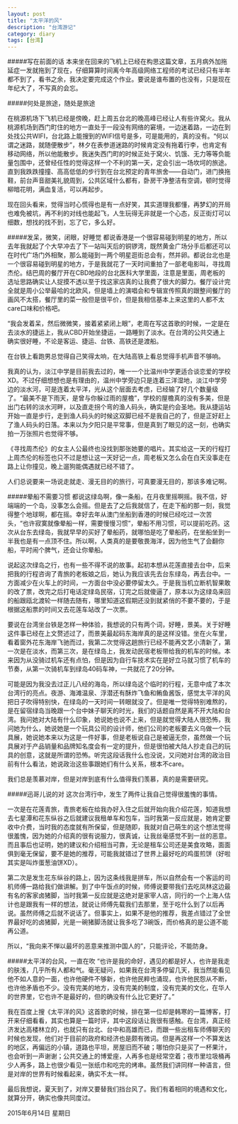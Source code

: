 ```yaml
---
layout: post
title: "太平洋的风"
description: "台湾游记"
category: diary
tags: [台湾]
---
```

#####写在前面的话
本来坐在回来的飞机上已经在构思这篇文章，五月病外加拖延症一发就拖到了现在，仔细算算时间离今年高级网络工程师的考试已经只有半年都不到了，看书之余，我决定要完成这个作业。要说是谁布置的也没有，只是现在年纪大了，不写真的会忘。

#####何处是旅途，随处是旅途

在桃源机场下飞机已经是傍晚，赶上周五台北的晚高峰已经让人有些许窝火。我从桃源机场到西门町住的地方一直处于一段没有网络的窘境，一边迷着路，一边在到处找公共WIFI，台北路上能搜到的WIFI信号是多，可是能用的，真的没有。“何以谓之迷路，就随便散步”，林夕在表参道迷路的时候肯定没有拖着行李，也肯定有移动网络，所以他能散步。我迷失西门町的时候正处于窝火、饥饿、无力等等负能量包围中，还曾经任性的觉得这样一个不利的第一天，定会引出一场坎坷的旅途。直到我跌跌撞撞、高高低低的步行到在台北预定的青年旅舍——自动门，进门换拖鞋，前台声音甜美礼貌周到，公共区域什么都有，卧房干净整洁有空调，顿时觉得柳暗花明，满血复活，可以再起步。

现在回头看来，觉得当时心慌得也是有一点好笑，其实道理我都懂，再梦幻的开局也难免被坑，再不利的对线也能起飞，人生玩得无非就是一个心态，反正街灯可以细数，想找的找不到，忘了它，多么好。

#####发呆，微笑，闭眼，好睡觉
都说香港是一个很容易碰到明星的地方，所以去年我就起了个大早冲去了下一站叫天后的铜锣湾，既然黄金广场分手后都还可以在时代广场门外相聚，那么能碰到一两个明星逛街总会有，然并卵。都说台北也是一个很容易碰到明星的地方，于是我就花了一天时间重拍了一部老电影叫，寻找周杰伦。结巴周的餐厅开在CBD地段的台北医科大学里面，注意是里面，周老板的选址思路确实让人捉摸不透以至于找这家店真的让我费了很大的脚力。餐厅设计完全就是周小公举最哈的北欧风，但是墙上的演唱会和专辑宣传照真的跟整间餐厅的画风不太搭，餐厅里的菜一般但是很平价，但是我相信基本上来这里的人都不太care口味和价格吧。

“我会发着呆，然后微微笑，接着紧紧闭上眼”，老周在写这首歌的时候，一定是在去淡水的捷运上，我从CBD开始坐捷运，一路睡到了淡水。在台湾的公共交通上确实很好睡，不论是客运、捷运、台铁、高铁还是渡船。

在台铁上看跑男总觉得自己笑得太响，在大陆高铁上看总觉得手机声音不够响。

我真的认为，淡江中学是目前我去过的，唯一一个比温州中学更适合谈恋爱的学校XD。不过仔细想想也是有理由的，温州中学旁边只是连着三洋湿地，淡江中学旁边的淡水河，可是连着太平洋，光从这个层面去考虑，已经输了好几个数量级了。“最美不是下雨天，是曾与你躲过雨的屋檐”，学校的屋檐真的没有多美，但是出门右转的淡水河畔，以及直走拐个弯的渔人码头，确实是约会圣地。我从捷运站开始一直是步行，走到渔人码头的时候这双脚已经不是我自己的了，但是正好赶上了渔人码头的日落。本来以为夕阳只是平常事，但是真到了眼见的这一刻，也确实拍一万张照片也觉得不够。

《寻找周杰伦》的女主人公最终也没找到那张她要的唱片。其实给这一天的行程打上周杰伦的标签也只不过是想让这一天好记一点，周老板又怎么会在白天没事走在路上让你撞见，晚上遛狗能偶遇就已经不错了。

人们总说要来一场说走就走、漫无目的的旅行，可真要漫无目的，那该多难记啊。

#####晕船不需要习惯
都说这绿岛啊，像一条船，在月夜里摇啊摇。我不信，好端端的一个岛，没事怎么会摇。但是去了之后我就信了，在走下船的那一刻，我觉得整个地球啊，都在摇。幸好去年从澳门坐船到香港的时候已经吃过一次苦头，“也许寂寞就像晕船一样，需要慢慢习惯”，晕船不用习惯，可以提前吃药。这次从台东去绿岛，我就早早的买好了晕船药，就哪怕是吃了晕船药，在坐船坐到一半我也是有一点顶不住。所以啊，人类真的是要敬畏海洋，因为他生气了会翻你船，平时闹个脾气，还会让你晕船。

说起这次绿岛之行，也有一些不得不说的故事。起初本想从花莲直接去台中，后来把我的行程咨询了青旅的老板娘之后，她认为我应该先去台东绿岛，再去台中。一方面减少在火车上的时间，一方面台中没必要停留太久。于是我当机立断机智果敢的改了票，改完之后打电话定绿岛民宿，订完之后就傻逼了，原本以为这绿岛来回的船跟瓯北渡轮一样随去随有，哪里知道这假期还没到就紧俏的不要不要的，于是根据这船票的时间又去花莲车站改了一次票。

要说在台湾坐台铁是怎样一种体验，我想说的只有两个词，好睡，景美。关于好睡这件事已经在上文赘述过了，而景美最起码东海岸真的是这样没错。坐在火车里，看着窗外花东海岸飞驰而过，我第二次觉得这趟旅行已经不能再文艺小清新了，第一次是在淡水，而第三次，是在绿岛上，我发动民宿老板带给我的机车的时候。本来因为从没骑过机车还有点怕，但是因为自行车技术实在是好立马就习惯了机车的节奏，从第一次骑机车到绿岛40码车神，一共就花了20分钟。

可能是因为我没去过正儿八经的海岛，所以绿岛这个临时的行程，无意中成了本次台湾行的亮点。夜游、海滩温泉、浮潜还有酥炸飞鱼和鲔鱼酱饭，感觉太平洋的风把日子吹得特别快，在绿岛的一天时间一转眼就没了。但是唯一觉得特别难熬的，是在留宿绿岛当晚跟一个台中妹子聊天的时光，我们的话题自然是离不开大陆和台湾。我问她对大陆有什么印象，她说她也说不上来，但是就觉得大陆人很恐怖，我问她为什么，她说她是一个玩具公司的设计师，他们公司的老板要去义乌做一个玩具展，她说她本来以为这是一件好事，但是老板说自己是被逼无奈，虽然做一个玩具展对于产品销量和品牌知名度会有一定的提升，但是很怕被大陆人抄走自己的玩具的创意，这就是所谓的恐怖。听完这段话我什么也没说，又问她对台湾的政治目前有什么看法，她说政治这些事跟她们有什么关系，根本不care。

我们总是羡慕对岸，但是对岸到底有什么值得我们羡慕，真的是需要研究。

#####迅哥儿说的对
这次台湾行中，发生了两件让我自己觉得很羞愧的事情。

一次是在花莲青旅，青旅老板在给我办好入住之后就开始向我介绍花莲，知道我想去七星潭和花东纵谷之后就建议我租单车和包车，当时我第一反应就是，她肯定要收中介费，当时我的态度就有所保留，但是随即，我就对自己萌生的这个想法觉得很羞愧，因为她的介绍真的很有说服力，很真诚，让我丝毫感觉不到一丝的恶意。而且事后也证明，她的建议和介绍相当可靠，无论是租车公司还是美食攻略，面面俱到毫无保留，要不是她的推荐，可能我就错过了世界上最好吃的鸡蛋煎饼（好啦其实是叫炸蛋葱油饼XD）。

第二次是发生花东纵谷的路上，因为这条线我是拼车，所以自然会有一个客运的司机师傅一路给我们做讲解。到了中午饭点的时候，师傅说要带我们去吃凤林这边最有名的客家卤猪脚，当时我第一反应就是这绝对是家宰人店，同行的一个上海人估计也是跟我有一样的想法，就说让师傅先载我们去那里，至于吃什么到了以后再说。虽然师傅之后就不说话了。但事实上，如果不是他的推荐，我差点错过了全世界最好吃的卤猪脚，光是一碗猪脚汤就让我多吃了3碗饭，而价格真的是公道不能再公道。

所以，“我向来不惮以最坏的恶意来推测中国人的”，只能评论，不能防身。

#####太平洋的台风，一直在吹
“也许是我的命好，遇见的都是好人，也许是我走的肤浅，几乎所有人都和气。毫无疑问，如果我在台湾多停留几天，我当然能看见他不如人意的一面，也许他硬件不够新，也许他民粹也涌现，也许他民怨从不断，也许他矛盾也不少。没有完美的地方，没有完美的制度，没有完美的文化，在华人的世界里，它也许不是最好的，但的确没有什么比它更好了。”

我在百度上搜《太平洋的风》这首歌的时候，排在第一位却是韩寒的一篇博客，打开来仔细看看，其实也算是一篇时评，其中这段话让我很有感触。在台湾，真正经济发达高楼林立的，也就只有台北、台中和高雄而已，而跟一些出租车师傅聊天的时候也发现，他们对于目前的政府和经济也是颇有微词。但是再这样一个不算发达的地区，再偏远的小镇，道路也平坦，房屋旧而不破；哪怕你只是买了一杯果汁，也会听到一声谢谢；公共交通上的博爱座，人再多也是经常空着；夜市里垃圾桶再少人再多，路上也很少看见一张纸巾和吃完的烤串。虽然我们讲同样一种语言，但是对岸的世界有时候看起来，确实不太一样。

最后我想说，夏天到了，对岸又要替我们挡台风了。我们有着相同的境遇和文化，就算分开，确实也像共同度过。


2015年6月14日 星期日
